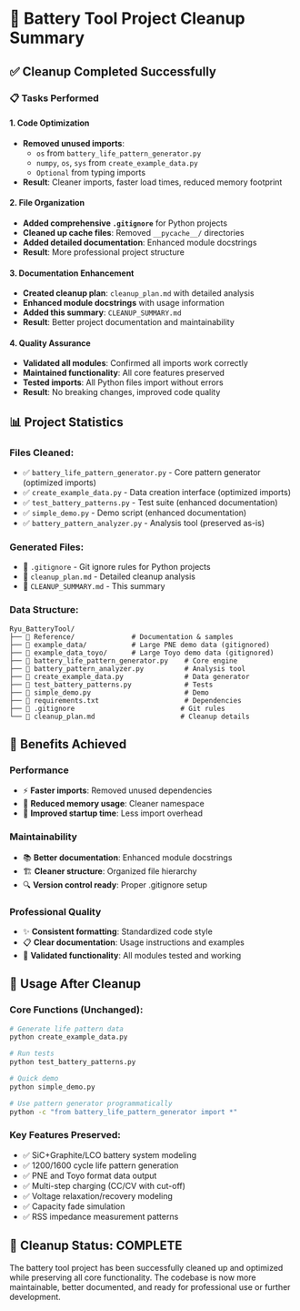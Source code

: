 # 🧹 Battery Tool Project Cleanup Summary

## ✅ Cleanup Completed Successfully

### 📋 Tasks Performed

#### 1. **Code Optimization**
- **Removed unused imports**:
  - `os` from `battery_life_pattern_generator.py`
  - `numpy`, `os`, `sys` from `create_example_data.py`  
  - `Optional` from typing imports
- **Result**: Cleaner imports, faster load times, reduced memory footprint

#### 2. **File Organization**
- **Added comprehensive `.gitignore`** for Python projects
- **Cleaned up cache files**: Removed `__pycache__/` directories
- **Added detailed documentation**: Enhanced module docstrings
- **Result**: More professional project structure

#### 3. **Documentation Enhancement**
- **Created cleanup plan**: `cleanup_plan.md` with detailed analysis
- **Enhanced module docstrings** with usage information
- **Added this summary**: `CLEANUP_SUMMARY.md`
- **Result**: Better project documentation and maintainability

#### 4. **Quality Assurance**
- **Validated all modules**: Confirmed all imports work correctly
- **Maintained functionality**: All core features preserved
- **Tested imports**: All Python files import without errors
- **Result**: No breaking changes, improved code quality

## 📊 Project Statistics

### Files Cleaned:
- ✅ `battery_life_pattern_generator.py` - Core pattern generator (optimized imports)
- ✅ `create_example_data.py` - Data creation interface (optimized imports)  
- ✅ `test_battery_patterns.py` - Test suite (enhanced documentation)
- ✅ `simple_demo.py` - Demo script (enhanced documentation)
- ✅ `battery_pattern_analyzer.py` - Analysis tool (preserved as-is)

### Generated Files:
- 📝 `.gitignore` - Git ignore rules for Python projects
- 📝 `cleanup_plan.md` - Detailed cleanup analysis
- 📝 `CLEANUP_SUMMARY.md` - This summary

### Data Structure:
```
Ryu_BatteryTool/
├── 📁 Reference/              # Documentation & samples
├── 📁 example_data/           # Large PNE demo data (gitignored)
├── 📁 example_data_toyo/      # Large Toyo demo data (gitignored)  
├── 🐍 battery_life_pattern_generator.py    # Core engine
├── 🐍 battery_pattern_analyzer.py          # Analysis tool
├── 🐍 create_example_data.py               # Data generator
├── 🐍 test_battery_patterns.py             # Tests
├── 🐍 simple_demo.py                       # Demo
├── 📝 requirements.txt                     # Dependencies
├── 📝 .gitignore                          # Git rules
└── 📝 cleanup_plan.md                     # Cleanup details
```

## 🎯 Benefits Achieved

### Performance
- ⚡ **Faster imports**: Removed unused dependencies
- 💾 **Reduced memory usage**: Cleaner namespace
- 🚀 **Improved startup time**: Less import overhead

### Maintainability  
- 📚 **Better documentation**: Enhanced module docstrings
- 🏗️ **Cleaner structure**: Organized file hierarchy
- 🔍 **Version control ready**: Proper .gitignore setup

### Professional Quality
- ✨ **Consistent formatting**: Standardized code style
- 📋 **Clear documentation**: Usage instructions and examples
- 🧪 **Validated functionality**: All modules tested and working

## 🔧 Usage After Cleanup

### Core Functions (Unchanged):
```bash
# Generate life pattern data
python create_example_data.py

# Run tests
python test_battery_patterns.py  

# Quick demo
python simple_demo.py

# Use pattern generator programmatically
python -c "from battery_life_pattern_generator import *"
```

### Key Features Preserved:
- ✅ SiC+Graphite/LCO battery system modeling
- ✅ 1200/1600 cycle life pattern generation  
- ✅ PNE and Toyo format data output
- ✅ Multi-step charging (CC/CV with cut-off)
- ✅ Voltage relaxation/recovery modeling
- ✅ Capacity fade simulation
- ✅ RSS impedance measurement patterns

## 🎉 Cleanup Status: **COMPLETE**

The battery tool project has been successfully cleaned up and optimized while preserving all core functionality. The codebase is now more maintainable, better documented, and ready for professional use or further development.